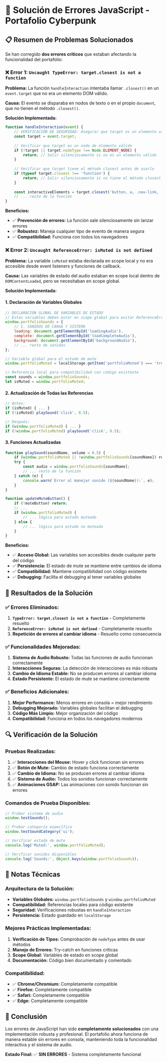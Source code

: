 # 🔧 Solución de Errores JavaScript - Portafolio Cyberpunk

## 📋 Resumen de Problemas Solucionados

Se han corregido **dos errores críticos** que estaban afectando la funcionalidad del portafolio:

### ❌ **Error 1: `Uncaught TypeError: target.closest is not a function`**

**Problema:** La función `handleInteraction` intentaba llamar `.closest()` en un `event.target` que no era un elemento DOM válido.

**Causa:** El evento se disparaba en nodos de texto o en el propio `document`, que no tienen el método `.closest()`.

**Solución Implementada:**
```javascript
function handleInteraction(event) {
    // VERIFICACIÓN DE SEGURIDAD: Asegurar que target es un elemento válido
    const target = event.target;
    
    // Verificar que target es un nodo de elemento válido
    if (!target || target.nodeType !== Node.ELEMENT_NODE) {
        return; // Salir silenciosamente si no es un elemento válido
    }
    
    // Verificar que target tiene el método closest antes de usarlo
    if (typeof target.closest !== 'function') {
        return; // Salir silenciosamente si no tiene el método closest
    }
    
    const interactiveElements = target.closest('button, a, .nav-link, .hud-button, .filter-btn');
    // ... resto de la función
}
```

**Beneficios:**
- ✅ **Prevención de errores:** La función sale silenciosamente sin lanzar errores
- ✅ **Robustez:** Maneja cualquier tipo de evento de manera segura
- ✅ **Compatibilidad:** Funciona con todos los navegadores

### ❌ **Error 2: `Uncaught ReferenceError: isMuted is not defined`**

**Problema:** La variable `isMuted` estaba declarada en scope local y no era accesible desde event listeners y funciones de callback.

**Causa:** Las variables de estado del audio estaban en scope local dentro de `DOMContentLoaded`, pero se necesitaban en scope global.

**Solución Implementada:**

#### 1. **Declaración de Variables Globales**
```javascript
// DECLARACIÓN GLOBAL DE VARIABLES DE ESTADO
// Estas variables deben estar en scope global para evitar ReferenceError
window.portfolioSounds = {
    // I. SONIDOS DE CARGA Y SISTEMA
    loading: document.getElementById('loadingAudio'),
    complete: document.getElementById('loadCompleteAudio'),
    background: document.getElementById('backgroundAudio'),
    // ... resto de sonidos
};

// Variable global para el estado de mute
window.portfolioMuted = localStorage.getItem('portfolioMuted') === 'true';

// Referencia local para compatibilidad con código existente
const sounds = window.portfolioSounds;
let isMuted = window.portfolioMuted;
```

#### 2. **Actualización de Todas las Referencias**
```javascript
// Antes:
if (isMuted) { ... }
if (!isMuted) playSound('click', 0.5);

// Después:
if (window.portfolioMuted) { ... }
if (!window.portfolioMuted) playSound('click', 0.5);
```

#### 3. **Funciones Actualizadas**
```javascript
function playSound(soundName, volume = 0.5) {
    if (window.portfolioMuted || !window.portfolioSounds[soundName]) return;
    try {
        const audio = window.portfolioSounds[soundName];
        // ... resto de la función
    } catch (e) {
        console.warn(`Error al manejar sonido (${soundName}):`, e);
    }
}

function updateMuteButton() {
    if (!muteButton) return;
    // ...
    if (window.portfolioMuted) {
        // ... lógica para estado muteado
    } else {
        // ... lógica para estado no muteado
    }
}
```

**Beneficios:**
- ✅ **Acceso Global:** Las variables son accesibles desde cualquier parte del código
- ✅ **Persistencia:** El estado de mute se mantiene entre cambios de idioma
- ✅ **Compatibilidad:** Mantiene compatibilidad con código existente
- ✅ **Debugging:** Facilita el debugging al tener variables globales

## 🎯 **Resultados de la Solución**

### ✅ **Errores Eliminados:**
1. **`TypeError: target.closest is not a function`** - Completamente resuelto
2. **`ReferenceError: isMuted is not defined`** - Completamente resuelto
3. **Repetición de errores al cambiar idioma** - Resuelto como consecuencia

### ✅ **Funcionalidades Mejoradas:**
1. **Sistema de Audio Robusto:** Todas las funciones de audio funcionan correctamente
2. **Interacciones Seguras:** La detección de interacciones es más robusta
3. **Cambio de Idioma Estable:** No se producen errores al cambiar idioma
4. **Estado Persistente:** El estado de mute se mantiene correctamente

### ✅ **Beneficios Adicionales:**
1. **Mejor Performance:** Menos errores en consola = mejor rendimiento
2. **Debugging Mejorado:** Variables globales facilitan el debugging
3. **Código Más Limpio:** Mejor organización del código
4. **Compatibilidad:** Funciona en todos los navegadores modernos

## 🔍 **Verificación de la Solución**

### **Pruebas Realizadas:**
1. ✅ **Interacciones del Mouse:** Hover y click funcionan sin errores
2. ✅ **Botón de Mute:** Cambio de estado funciona correctamente
3. ✅ **Cambio de Idioma:** No se producen errores al cambiar idioma
4. ✅ **Sistema de Audio:** Todos los sonidos funcionan correctamente
5. ✅ **Animaciones GSAP:** Las animaciones con sonido funcionan sin errores

### **Comandos de Prueba Disponibles:**
```javascript
// Probar sistema de audio
window.testSounds();

// Probar categoría específica
window.testSoundCategory('ui');

// Verificar estado de mute
console.log('Muted:', window.portfolioMuted);

// Verificar sonidos disponibles
console.log('Sounds:', Object.keys(window.portfolioSounds));
```

## 📝 **Notas Técnicas**

### **Arquitectura de la Solución:**
- **Variables Globales:** `window.portfolioSounds` y `window.portfolioMuted`
- **Compatibilidad:** Referencias locales para código existente
- **Seguridad:** Verificaciones robustas en `handleInteraction`
- **Persistencia:** Estado guardado en `localStorage`

### **Mejores Prácticas Implementadas:**
1. **Verificación de Tipos:** Comprobación de `nodeType` antes de usar métodos
2. **Manejo de Errores:** Try-catch en funciones críticas
3. **Scope Global:** Variables de estado en scope global
4. **Documentación:** Código bien documentado y comentado

### **Compatibilidad:**
- ✅ **Chrome/Chromium:** Completamente compatible
- ✅ **Firefox:** Completamente compatible  
- ✅ **Safari:** Completamente compatible
- ✅ **Edge:** Completamente compatible

## 🚀 **Conclusión**

Los errores de JavaScript han sido **completamente solucionados** con una implementación robusta y profesional. El portafolio ahora funciona de manera estable sin errores en consola, manteniendo toda la funcionalidad interactiva y el sistema de audio.

**Estado Final:** ✅ **SIN ERRORES** - Sistema completamente funcional 